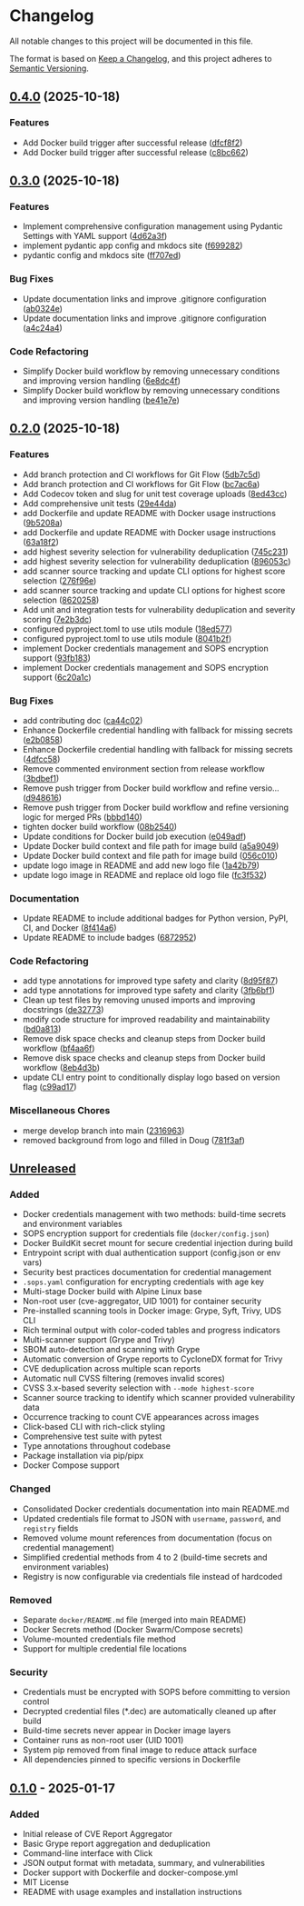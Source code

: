 # Changelog

All notable changes to this project will be documented in this file.

The format is based on [Keep a Changelog](https://keepachangelog.com/en/1.1.0/), and this project adheres to
[Semantic Versioning](https://semver.org/spec/v2.0.0.html).

## [0.4.0](https://github.com/mkm29/cve-report-aggregator/compare/v0.3.0...v0.4.0) (2025-10-18)


### Features

* Add Docker build trigger after successful release ([dfcf8f2](https://github.com/mkm29/cve-report-aggregator/commit/dfcf8f21b801bc3d6d51b713acdd612adbb7a576))
* Add Docker build trigger after successful release ([c8bc662](https://github.com/mkm29/cve-report-aggregator/commit/c8bc66269dd7ae870633c212685bc1d05872dc6d))

## [0.3.0](https://github.com/mkm29/cve-report-aggregator/compare/v0.2.0...v0.3.0) (2025-10-18)


### Features

* Implement comprehensive configuration management using Pydantic Settings with YAML support ([4d62a3f](https://github.com/mkm29/cve-report-aggregator/commit/4d62a3fa19cb8713e17ddf37c6b8c0a59fcb50f7))
* implement pydantic app config and mkdocs site ([f699282](https://github.com/mkm29/cve-report-aggregator/commit/f6992826f79c91c5c424d1b8cef57cfb7ca65408))
* pydantic config and mkdocs site ([ff707ed](https://github.com/mkm29/cve-report-aggregator/commit/ff707eddf87de2612163dcc053e5a424f7af4974))


### Bug Fixes

* Update documentation links and improve .gitignore configuration ([ab0324e](https://github.com/mkm29/cve-report-aggregator/commit/ab0324e285d057376eeab69f2886dfc61934dc24))
* Update documentation links and improve .gitignore configuration ([a4c24a4](https://github.com/mkm29/cve-report-aggregator/commit/a4c24a4c698d623d8935a6b86680d98d86c1daf0))


### Code Refactoring

* Simplify Docker build workflow by removing unnecessary conditions and improving version handling ([6e8dc4f](https://github.com/mkm29/cve-report-aggregator/commit/6e8dc4f4785e6350529b379c1462736633a09efa))
* Simplify Docker build workflow by removing unnecessary conditions and improving version handling ([be41e7e](https://github.com/mkm29/cve-report-aggregator/commit/be41e7efb8b56cf563db262182440e8b3ec56af1))

## [0.2.0](https://github.com/mkm29/cve-report-aggregator/compare/v0.1.0...v0.2.0) (2025-10-18)


### Features

* Add branch protection and CI workflows for Git Flow ([5db7c5d](https://github.com/mkm29/cve-report-aggregator/commit/5db7c5d00712764959632d9105aaecc747977351))
* Add branch protection and CI workflows for Git Flow ([bc7ac6a](https://github.com/mkm29/cve-report-aggregator/commit/bc7ac6a67c81fcab33b7d1523d7578df33cb9583))
* Add Codecov token and slug for unit test coverage uploads ([8ed43cc](https://github.com/mkm29/cve-report-aggregator/commit/8ed43cc52a35f4c7ce987a00751ed4d1f2ec78b6))
* Add comprehensive unit tests ([29e44da](https://github.com/mkm29/cve-report-aggregator/commit/29e44dab24b1748166b14ba12836f1f4c534702b))
* add Dockerfile and update README with Docker usage instructions ([9b5208a](https://github.com/mkm29/cve-report-aggregator/commit/9b5208a54658f649f23d90bb9e0e888968be237b))
* add Dockerfile and update README with Docker usage instructions ([63a18f2](https://github.com/mkm29/cve-report-aggregator/commit/63a18f282333153a39d0528d4c16eb6d71b71ad4))
* add highest severity selection for vulnerability deduplication ([745c231](https://github.com/mkm29/cve-report-aggregator/commit/745c2313e26f18b30652095feb5cfeff29b27035))
* add highest severity selection for vulnerability deduplication ([896053c](https://github.com/mkm29/cve-report-aggregator/commit/896053ca88df1626108862a8012b438a84bb869f))
* add scanner source tracking and update CLI options for highest score selection ([276f96e](https://github.com/mkm29/cve-report-aggregator/commit/276f96eb45d2abbcd652b2ee9203aa3b29e8d4b8))
* add scanner source tracking and update CLI options for highest score selection ([8620258](https://github.com/mkm29/cve-report-aggregator/commit/862025857fd7a1601d09ff8ba6db0d0a5dc8836f))
* Add unit and integration tests for vulnerability deduplication and severity scoring ([7e2b3dc](https://github.com/mkm29/cve-report-aggregator/commit/7e2b3dcfdbdb569f9bf2088077f12c41dacf4de6))
* configured pyproject.toml to use utils module ([18ed577](https://github.com/mkm29/cve-report-aggregator/commit/18ed577617a5cb193b240ee2314ccfc2eeb4bd01))
* configured pyproject.toml to use utils module ([8041b2f](https://github.com/mkm29/cve-report-aggregator/commit/8041b2fb5604a3bbb7ec4ad5ad2deeadad2be4f9))
* implement Docker credentials management and SOPS encryption support ([93fb183](https://github.com/mkm29/cve-report-aggregator/commit/93fb1837526bb9637a70ad58843e65dad6a993e8))
* implement Docker credentials management and SOPS encryption support ([6c20a1c](https://github.com/mkm29/cve-report-aggregator/commit/6c20a1c6a5a6750bb19394af10479db83e87a4be))


### Bug Fixes

* add contributing doc ([ca44c02](https://github.com/mkm29/cve-report-aggregator/commit/ca44c026a818d610c78ba9fe36acc1c68264fa7f))
* Enhance Dockerfile credential handling with fallback for missing secrets ([e2b0858](https://github.com/mkm29/cve-report-aggregator/commit/e2b0858a9bf0323cc0d6f51ee9af57039ce48b33))
* Enhance Dockerfile credential handling with fallback for missing secrets ([4dfcc58](https://github.com/mkm29/cve-report-aggregator/commit/4dfcc588f376a76fb2d1a713d3577972829e8bbd))
* Remove commented environment section from release workflow ([3bdbef1](https://github.com/mkm29/cve-report-aggregator/commit/3bdbef14a28508129ec48ed27311bf4583dd404d))
* Remove push trigger from Docker build workflow and refine versio… ([d948616](https://github.com/mkm29/cve-report-aggregator/commit/d94861645929706f78b1fc3ac049ebfb3265be8c))
* Remove push trigger from Docker build workflow and refine versioning logic for merged PRs ([bbbd140](https://github.com/mkm29/cve-report-aggregator/commit/bbbd140f12312b1fbed1bf8877c0162cb9bc5d84))
* tighten docker build workflow ([08b2540](https://github.com/mkm29/cve-report-aggregator/commit/08b25403c77b059f833e8e6a7b146bcbcd1316bb))
* Update conditions for Docker build job execution ([e049adf](https://github.com/mkm29/cve-report-aggregator/commit/e049adf0879b44279d205229e199877e215d7bd2))
* Update Docker build context and file path for image build ([a5a9049](https://github.com/mkm29/cve-report-aggregator/commit/a5a9049ededff89b62a345fcebc03cf03ca600ce))
* Update Docker build context and file path for image build ([056c010](https://github.com/mkm29/cve-report-aggregator/commit/056c0108046b533b36ab3b26ba6df9b19e7e2c3f))
* update logo image in README and add new logo file ([1a42b79](https://github.com/mkm29/cve-report-aggregator/commit/1a42b796e5e988079340541cc58f7ace284b0c4b))
* update logo image in README and replace old logo file ([fc3f532](https://github.com/mkm29/cve-report-aggregator/commit/fc3f53266fa329d23c301bf1c250742161f3e598))


### Documentation

* Update README to include additional badges for Python version, PyPI, CI, and Docker ([8f414a6](https://github.com/mkm29/cve-report-aggregator/commit/8f414a623dbdcf36d655b0a83c2b100c7e93cb94))
* Update README to include badges ([6872952](https://github.com/mkm29/cve-report-aggregator/commit/6872952b98c0ea653ed7ac29c86e3c7023d7f9b6))


### Code Refactoring

* add type annotations for improved type safety and clarity ([8d95f87](https://github.com/mkm29/cve-report-aggregator/commit/8d95f8765a0dbdd556c9ce314363e148e92a4bec))
* add type annotations for improved type safety and clarity ([3fb6bf1](https://github.com/mkm29/cve-report-aggregator/commit/3fb6bf1ea0810fa70adc38d9058bcef73aea1953))
* Clean up test files by removing unused imports and improving docstrings ([de32773](https://github.com/mkm29/cve-report-aggregator/commit/de32773f41b8cebfc7f9ca0ab54e5dd379273506))
* modify code structure for improved readability and maintainability ([bd0a813](https://github.com/mkm29/cve-report-aggregator/commit/bd0a813e84d64e1303a2359a31e7d03f2f036607))
* Remove disk space checks and cleanup steps from Docker build workflow ([bf4aa6f](https://github.com/mkm29/cve-report-aggregator/commit/bf4aa6f3a707fb44e395b84d95102ad1ef60607e))
* Remove disk space checks and cleanup steps from Docker build workflow ([8eb4d3b](https://github.com/mkm29/cve-report-aggregator/commit/8eb4d3b422d998a9dd904b6001da9db77caedbaa))
* update CLI entry point to conditionally display logo based on version flag ([c99ad17](https://github.com/mkm29/cve-report-aggregator/commit/c99ad17bb838d95b7112f67b6bf295a8199f296c))


### Miscellaneous Chores

* merge develop branch into main ([2316963](https://github.com/mkm29/cve-report-aggregator/commit/2316963e204977416f33b0a367c336e7142aba1b))
* removed background from logo and filled in Doug ([781f3af](https://github.com/mkm29/cve-report-aggregator/commit/781f3afb889600602ab0f978a8a1544ee5b39e9f))

## [Unreleased]

### Added

- Docker credentials management with two methods: build-time secrets and environment variables
- SOPS encryption support for credentials file (`docker/config.json`)
- Docker BuildKit secret mount for secure credential injection during build
- Entrypoint script with dual authentication support (config.json or env vars)
- Security best practices documentation for credential management
- `.sops.yaml` configuration for encrypting credentials with age key
- Multi-stage Docker build with Alpine Linux base
- Non-root user (cve-aggregator, UID 1001) for container security
- Pre-installed scanning tools in Docker image: Grype, Syft, Trivy, UDS CLI
- Rich terminal output with color-coded tables and progress indicators
- Multi-scanner support (Grype and Trivy)
- SBOM auto-detection and scanning with Grype
- Automatic conversion of Grype reports to CycloneDX format for Trivy
- CVE deduplication across multiple scan reports
- Automatic null CVSS filtering (removes invalid scores)
- CVSS 3.x-based severity selection with `--mode highest-score`
- Scanner source tracking to identify which scanner provided vulnerability data
- Occurrence tracking to count CVE appearances across images
- Click-based CLI with rich-click styling
- Comprehensive test suite with pytest
- Type annotations throughout codebase
- Package installation via pip/pipx
- Docker Compose support

### Changed

- Consolidated Docker credentials documentation into main README.md
- Updated credentials file format to JSON with `username`, `password`, and `registry` fields
- Removed volume mount references from documentation (focus on credential management)
- Simplified credential methods from 4 to 2 (build-time secrets and environment variables)
- Registry is now configurable via credentials file instead of hardcoded

### Removed

- Separate `docker/README.md` file (merged into main README)
- Docker Secrets method (Docker Swarm/Compose secrets)
- Volume-mounted credentials file method
- Support for multiple credential file locations

### Security

- Credentials must be encrypted with SOPS before committing to version control
- Decrypted credential files (\*.dec) are automatically cleaned up after build
- Build-time secrets never appear in Docker image layers
- Container runs as non-root user (UID 1001)
- System pip removed from final image to reduce attack surface
- All dependencies pinned to specific versions in Dockerfile

## [0.1.0] - 2025-01-17

### Added

- Initial release of CVE Report Aggregator
- Basic Grype report aggregation and deduplication
- Command-line interface with Click
- JSON output format with metadata, summary, and vulnerabilities
- Docker support with Dockerfile and docker-compose.yml
- MIT License
- README with usage examples and installation instructions

[0.1.0]: https://github.com/mkm29/cve-report-aggregator/releases/tag/v0.1.0
[unreleased]: https://github.com/mkm29/cve-report-aggregator/compare/v0.1.0...HEAD
